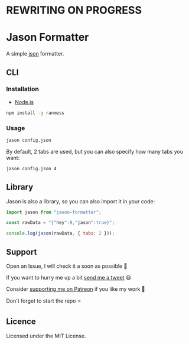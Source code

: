 # REWRITING ON PROGRESS

# Jason Formatter

A simple [json](https://json.org) formatter.

## CLI

### Installation

- [Node.js](https://nodejs.org/en)

```sh
npm install -g ranmess
```

### Usage

```bash
jason config.json
```

By default, 2 tabs are used, but you can also specify how many tabs you want:

```bash
jason config.json 4
```

## Library

Jason is also a library, so you can also import it in your code:

```javascript
import jason from "jason-formatter";

const rawData = "{"hey":9,"jason":true}";

console.log(jason(rawData, { tabs: 2 }));
```

## Support

Open an Issue, I will check it a soon as possible 👀

If you want to hurry me up a bit
[send me a tweet](https://twitter.com/intent/tweet?text=%40UltiRequiem%20) 😆

Consider [supporting me on Patreon](https://patreon.com/UltiRequiem) if you like my work 🚀

Don't forget to start the repo ⭐

## Licence

Licensed under the MIT License.
